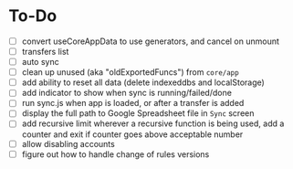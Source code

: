 # To-Do

- [ ] convert useCoreAppData to use generators, and cancel on unmount
- [ ] transfers list
- [ ] auto sync
- [ ] clean up unused (aka "oldExportedFuncs") from `core/app`
- [ ] add ability to reset all data (delete indexeddbs and localStorage)
- [ ] add indicator to show when sync is running/failed/done
- [ ] run sync.js when app is loaded, or after a transfer is added
- [ ] display the full path to Google Spreadsheet file in `Sync` screen
- [ ] add recursive limit
      wherever a recursive function is being used, add a counter and exit if counter goes above acceptable number
- [ ] allow disabling accounts
- [ ] figure out how to handle change of rules versions
